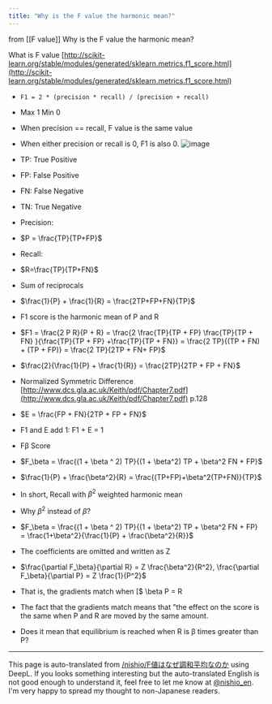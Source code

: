 ```yaml
---
title: "Why is the F value the harmonic mean?"
---
```


from  [[F value]]
Why is the F value the harmonic mean?

What is F value [http://scikit-learn.org/stable/modules/generated/sklearn.metrics.f1_score.html](http://scikit-learn.org/stable/modules/generated/sklearn.metrics.f1_score.html)
- `F1 = 2 * (precision * recall) / (precision + recall)`
- Max 1 Min 0
- When precision == recall, F value is the same value
- When either precision or recall is 0, F1 is also 0.
![image](https://gyazo.com/5645c89ab5b98065c1903cee82c3c507/thumb/1000)

- TP: True Positive
- FP: False Positive
- FN: False Negative
- TN: True Negative
- Precision:
- $P = \frac{TP}{TP+FP}$
- Recall:
- $R=\frac{TP}{TP+FN}$
- Sum of reciprocals
- $\frac{1}{P} + \frac{1}{R} = \frac{2TP+FP+FN}{TP}$
- F1 score is the harmonic mean of P and R
- $F1 = \frac{2 P R}{P + R} = \frac{2 \frac{TP}{TP + FP} \frac{TP}{TP + FN} }{\frac{TP}{TP + FP} +\frac{TP}{TP + FN}} = \frac{2 TP}{(TP + FN) + (TP + FP)} = \frac{2 TP}{2TP + FN+ FP}$
- $\frac{2}{\frac{1}{P} + \frac{1}{R}} = \frac{2TP}{2TP + FP + FN}$
- Normalized Symmetric Difference [http://www.dcs.gla.ac.uk/Keith/pdf/Chapter7.pdf](http://www.dcs.gla.ac.uk/Keith/pdf/Chapter7.pdf) p.128
- $E = \frac{FP + FN}{2TP + FP + FN}$
- F1 and E add 1: F1 + E = 1

- Fβ Score
- $F_\beta = \frac{(1 + \beta ^ 2) TP}{(1 + \beta^2) TP + \beta^2 FN + FP}$
- $\frac{1}{P} + \frac{\beta^2}{R} = \frac{(TP+FP)+\beta^2(TP+FN)}{TP}$
- In short, Recall with $\beta^2$ weighted harmonic mean
- Why $\beta^2$ instead of $\beta$?
- $F_\beta = \frac{(1 + \beta ^ 2) TP}{(1 + \beta^2) TP + \beta^2 FN + FP} = \frac{1+\beta^2}{\frac{1}{P} + \frac{\beta^2}{R}}$
- The coefficients are omitted and written as Z
- $\frac{\partial F_\beta}{\partial R} = Z \frac{\beta^2}{R^2}, \frac{\partial F_\beta}{\partial P} = Z \frac{1}{P^2}$
- That is, the gradients match when [$ \beta P = R
- The fact that the gradients match means that "the effect on the score is the same when P and R are moved by the same amount.
- Does it mean that equilibrium is reached when R is β times greater than P?
---
This page is auto-translated from [/nishio/F値はなぜ調和平均なのか](https://scrapbox.io/nishio/F値はなぜ調和平均なのか) using DeepL. If you looks something interesting but the auto-translated English is not good enough to understand it, feel free to let me know at [@nishio_en](https://twitter.com/nishio_en). I'm very happy to spread my thought to non-Japanese readers.